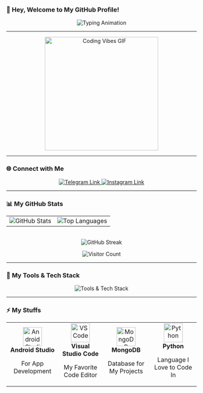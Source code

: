 ### **👋 Hey, Welcome to My GitHub Profile!**

<p align="center">
  <img src="https://readme-typing-svg.herokuapp.com?font=Fira+Code&size=26&pause=1000&color=FF6347&width=500&lines=Hello%2C+I'm+Akshay!;A+Passionate+18-year-old+Coder+from+India+🇮🇳;I+❤️+Coding%2C+Music%2C+and+Gaming!;Welcome+to+my+creative+space!+" alt="Typing Animation" />
</p>

---

<p align="center">
  <img align="center" alt="Coding Vibes GIF" src="https://media.giphy.com/media/qgQUggAC3Pfv687qPC/giphy.gif" width="300" />
</p>  

---

### 🌐 **Connect with Me**  
<p align="center">
  <a href="https://t.me/Fakeshingami" target="_blank">
    <img src="https://img.shields.io/badge/Telegram-1b77FF?style=for-the-badge&logo=telegram&logoColor=white" alt="Telegram Link" />
  </a>
  <a href="https://instagram.com/a_kshay904" target="_blank">
    <img src="https://img.shields.io/badge/Instagram-E4405F?style=for-the-badge&logo=instagram&logoColor=white" alt="Instagram Link" />
  </a>
</p>

---

### **📊 My GitHub Stats**
<div align="center">
  <table>
    <tr>
      <td>
        <img src="https://github-readme-stats.vercel.app/api?username=ultroi&show_icons=true&theme=radical&hide_border=true" alt="GitHub Stats" />
      </td>
      <td>
        <img src="https://github-readme-stats.vercel.app/api/top-langs/?username=ultroi&layout=compact&theme=radical&hide_border=true&hide=css" alt="Top Languages" />
      </td>
    </tr>
  </table>
  <br />
  <img src="https://github-readme-streak-stats.herokuapp.com/?user=ultroi&theme=radical&hide_border=true" alt="GitHub Streak" />
</div>

<p align="center">
  <img src="https://visitor-badge.laobi.icu/badge?page_id=ultroi" alt="Visitor Count" />
</p>

---

### 🚀 **My Tools & Tech Stack**
<div align="center">
  <img src="https://skillicons.dev/icons?i=androidstudio,vscode,git,python,mongodb" alt="Tools & Tech Stack" />
</div>

---

### ⚡ **My Stuffs**
<div align="center">
  <table>
    <tr>
      <td align="center" width="150">
        <img src="https://skillicons.dev/icons?i=androidstudio" width="50" alt="Android Studio" />
        <br />
        <b>Android Studio</b>
        <p>For App Development</p>
      </td>
      <td align="center" width="150">
        <img src="https://skillicons.dev/icons?i=vscode" width="50" alt="VS Code" />
        <br />
        <b>Visual Studio Code</b>
        <p>My Favorite Code Editor</p>
      </td>
      <td align="center" width="150">
        <img src="https://skillicons.dev/icons?i=mongodb" width="50" alt="MongoDB" />
        <br />
        <b>MongoDB</b>
        <p>Database for My Projects</p>
      </td>
      <td align="center" width="150">
        <img src="https://skillicons.dev/icons?i=python" width="50" alt="Python" />
        <br />
        <b>Python</b>
        <p>Language I Love to Code In</p>
      </td>
    </tr>
  </table>
</div>
